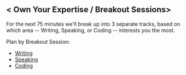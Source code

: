 < Own Your Expertise / Breakout Sessions> 
------------------

For the next 75 minutes we'll break up into 3 separate tracks, based on which area -- Writing, Speaking, or Coding -- interests you the most.

Plan by Breakout Session:
* [Writing](writing.md)
* [Speaking](speaking.md)
* [Coding](coding.md)


